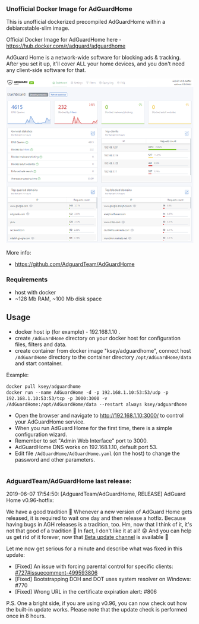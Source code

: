 ### Unofficial Docker Image for AdGuardHome
This is unofficial dockerized precompiled AdGuardHome within a debian:stable-slim image.

Official Docker Image for AdGuardHome here - https://hub.docker.com/r/adguard/adguardhome

AdGuard Home is a network-wide software for blocking ads & tracking. After you set it up, it'll cover ALL your home devices, and you don't need any client-side software for that.

![AdGuardHome](https://raw.githubusercontent.com/MrKsey/AdGuardHome/master/adh.PNG)

More info:
- https://github.com/AdguardTeam/AdGuardHome

### Requirements

* host with docker
* ~128 Mb RAM, ~100 Mb disk space 

## Usage

* docker host ip (for example) - 192.168.1.10 .
* create ```/AdGuardHome``` directory on your docker host for configuration files, filters and data.
* create container from docker image "ksey/adguardhome", connect host ```/AdGuardHome``` directory to the container directory ```/opt/AdGuardHome/data``` and start container.

Example:
```
docker pull ksey/adguardhome
docker run --name AdGuardHome -d -p 192.168.1.10:53:53/udp -p 192.168.1.10:53:53/tcp -p 3000:3000 -v /AdGuardHome:/opt/AdGuardHome/data --restart always ksey/adguardhome
```

* Open the browser and navigate to http://192.168.1.10:3000/ to control your AdGuardHome service.
* When you run AdGuard Home for the first time, there is a simple configuration wizard.
* Remember to set "Admin Web Interface" port to 3000.
* AdGuardHome DNS works on 192.168.1.10, default port 53.
* Edit file ```/AdGuardHome/AdGuardHome.yaml``` (on the host) to change the password and other parameters.

# #
### AdguardTeam/AdGuardHome last release:
2019-06-07 17:54:50: [AdguardTeam/AdGuardHome, RELEASE] AdGuard Home v0.96-hotfix:

We have a good tradition 🎂 Whenever a new version of AdGuard Home gets released, it is required to wait one day and then release a hotfix. Because having bugs in AGH releases is a tradition, too. Hm, now that I think of it, it's not that good of a tradition 🤔 In fact, I don't like it at all! 😡 And you can help us get rid of it forever, now that [Beta update channel](https://github.com/AdguardTeam/AdGuardHome#contributing) is available 🎉  

Let me now get serious for a minute and describe what was fixed in this update:

* [Fixed] An issue with forcing parental control for specific clients: [#727#issuecomment-499593806](https://github.com/AdguardTeam/AdGuardHome/issues/727#issuecomment-499593806)
* [Fixed] Bootstrapping DOH and DOT uses system resolver on Windows: #770 
* [Fixed] Wrong URL in the certificate expiration alert: #806 

P.S. One a bright side, if you are using v0.96, you can now check out how the built-in update works. Please note that the update check is performed once in 8 hours.
